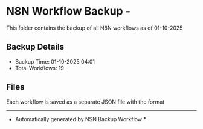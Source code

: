 # N8N Workflow Backup - 
This folder contains the backup of all N8N workflows as of 01-10-2025

## Backup Details
- Backup Time: 01-10-2025 04:01
- Total Workflows: 19

## Files
Each workflow is saved as a separate JSON file with the format

-----------
* Automatically generated by NSN Backup Workflow *